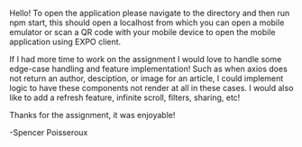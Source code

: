 Hello! To open the application please navigate to the directory and then run npm start, this should open a localhost from which you can open a mobile emulator or scan a QR code with your mobile device to open the mobile application using EXPO client.

If I had more time to work on the assignment I would love to handle some edge-case handling and feature implementation! Such as when axios does not return an author, desciption, or image for an article, I could implement logic to have these components not render at all in these cases. I would also like to add a refresh feature, infinite scroll, filters, sharing, etc!

Thanks for the assignment, it was enjoyable!

-Spencer Poisseroux
